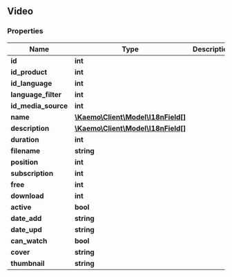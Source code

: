 ## Video

### Properties
Name | Type | Description | Notes
------------ | ------------- | ------------- | -------------
**id** | **int** |  | [optional] 
**id_product** | **int** |  | [optional] 
**id_language** | **int** |  | [optional] 
**language_filter** | **int** |  | [optional] 
**id_media_source** | **int** |  | [optional] 
**name** | [**\Kaemo\Client\Model\I18nField[]**](#I18nField) |  | [optional] 
**description** | [**\Kaemo\Client\Model\I18nField[]**](#I18nField) |  | [optional] 
**duration** | **int** |  | [optional] 
**filename** | **string** |  | [optional] 
**position** | **int** |  | [optional] 
**subscription** | **int** |  | [optional] 
**free** | **int** |  | [optional] 
**download** | **int** |  | [optional] 
**active** | **bool** |  | [optional] 
**date_add** | **string** |  | [optional] 
**date_upd** | **string** |  | [optional] 
**can_watch** | **bool** |  | [optional] 
**cover** | **string** |  | [optional] 
**thumbnail** | **string** |  | [optional] 


